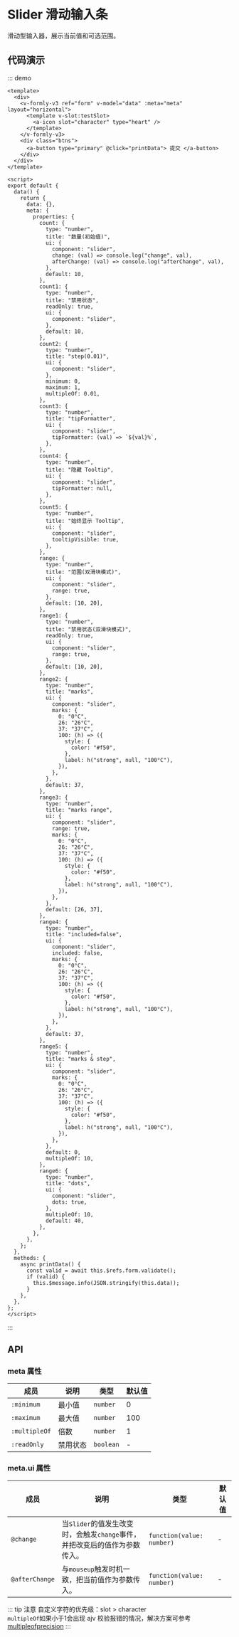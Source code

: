 # Slider 滑动输入条

滑动型输入器，展示当前值和可选范围。

## 代码演示

::: demo

```vue
<template>
  <div>
    <v-formly-v3 ref="form" v-model="data" :meta="meta" layout="horizontal">
      <template v-slot:testSlot>
        <a-icon slot="character" type="heart" />
      </template>
    </v-formly-v3>
    <div class="btns">
      <a-button type="primary" @click="printData"> 提交 </a-button>
    </div>
  </div>
</template>

<script>
export default {
  data() {
    return {
      data: {},
      meta: {
        properties: {
          count: {
            type: "number",
            title: "数量(初始值)",
            ui: {
              component: "slider",
              change: (val) => console.log("change", val),
              afterChange: (val) => console.log("afterChange", val),
            },
            default: 10,
          },
          count1: {
            type: "number",
            title: "禁用状态",
            readOnly: true,
            ui: {
              component: "slider",
            },
            default: 10,
          },
          count2: {
            type: "number",
            title: "step(0.01)",
            ui: {
              component: "slider",
            },
            minimum: 0,
            maximum: 1,
            multipleOf: 0.01,
          },
          count3: {
            type: "number",
            title: "tipFormatter",
            ui: {
              component: "slider",
              tipFormatter: (val) => `${val}%`,
            },
          },
          count4: {
            type: "number",
            title: "隐藏 Tooltip",
            ui: {
              component: "slider",
              tipFormatter: null,
            },
          },
          count5: {
            type: "number",
            title: "始终显示 Tooltip",
            ui: {
              component: "slider",
              tooltipVisible: true,
            },
          },
          range: {
            type: "number",
            title: "范围(双滑块模式)",
            ui: {
              component: "slider",
              range: true,
            },
            default: [10, 20],
          },
          range1: {
            type: "number",
            title: "禁用状态(双滑块模式)",
            readOnly: true,
            ui: {
              component: "slider",
              range: true,
            },
            default: [10, 20],
          },
          range2: {
            type: "number",
            title: "marks",
            ui: {
              component: "slider",
              marks: {
                0: "0°C",
                26: "26°C",
                37: "37°C",
                100: (h) => ({
                  style: {
                    color: "#f50",
                  },
                  label: h("strong", null, "100°C"),
                }),
              },
            },
            default: 37,
          },
          range3: {
            type: "number",
            title: "marks range",
            ui: {
              component: "slider",
              range: true,
              marks: {
                0: "0°C",
                26: "26°C",
                37: "37°C",
                100: (h) => ({
                  style: {
                    color: "#f50",
                  },
                  label: h("strong", null, "100°C"),
                }),
              },
            },
            default: [26, 37],
          },
          range4: {
            type: "number",
            title: "included=false",
            ui: {
              component: "slider",
              included: false,
              marks: {
                0: "0°C",
                26: "26°C",
                37: "37°C",
                100: (h) => ({
                  style: {
                    color: "#f50",
                  },
                  label: h("strong", null, "100°C"),
                }),
              },
            },
            default: 37,
          },
          range5: {
            type: "number",
            title: "marks & step",
            ui: {
              component: "slider",
              marks: {
                0: "0°C",
                26: "26°C",
                37: "37°C",
                100: (h) => ({
                  style: {
                    color: "#f50",
                  },
                  label: h("strong", null, "100°C"),
                }),
              },
            },
            default: 0,
            multipleOf: 10,
          },
          range6: {
            type: "number",
            title: "dots",
            ui: {
              component: "slider",
              dots: true,
            },
            multipleOf: 10,
            default: 40,
          },
        },
      },
    };
  },
  methods: {
    async printData() {
      const valid = await this.$refs.form.validate();
      if (valid) {
        this.$message.info(JSON.stringify(this.data));
      }
    },
  },
};
</script>
```

:::

## API

### meta 属性

| 成员            | 说明   | 类型        | 默认值 |
| ------------- | ---- | --------- | --- |
| `:minimum`    | 最小值  | `number`  | 0   |
| `:maximum`    | 最大值  | `number`  | 100 |
| `:multipleOf` | 倍数   | `number`  | 1   |
| `:readOnly`   | 禁用状态 | `boolean` | -   |

### meta.ui 属性

| 成员             | 说明                                            | 类型                        | 默认值 |
| -------------- | --------------------------------------------- | ------------------------- | --- |
| `@change`      | 当`Slider`的值发生改变时，会触发`change`事件，并把改变后的值作为参数传入。 | `function(value: number)` | -   |
| `@afterChange` | 与`mouseup`触发时机一致，把当前值作为参数传入。                  | `function(value: number)` | -   |

::: tip 注意
自定义字符的优先级：slot > character <br/>
`multipleOf`如果小于1会出现 ajv 校验报错的情况，解决方案可参考 [multipleofprecision](https://ajv.js.org/options.html#multipleofprecision)
:::
